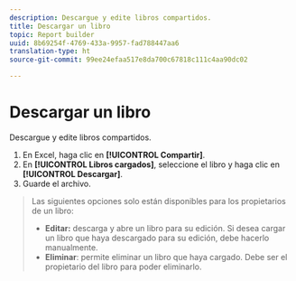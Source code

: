```yaml
---
description: Descargue y edite libros compartidos.
title: Descargar un libro
topic: Report builder
uuid: 8b69254f-4769-433a-9957-fad788447aa6
translation-type: ht
source-git-commit: 99ee24efaa517e8da700c67818c111c4aa90dc02

---
```



# Descargar un libro

Descargue y edite libros compartidos.

1. En Excel, haga clic en **[!UICONTROL Compartir]**.
1. En **[!UICONTROL Libros cargados]**, seleccione el libro y haga clic en **[!UICONTROL Descargar]**.
1. Guarde el archivo.
>Las siguientes opciones solo están disponibles para los propietarios de un libro:
>
>* **Editar:** descarga y abre un libro para su edición. Si desea cargar un libro que haya descargado para su edición, debe hacerlo manualmente.
>* **Eliminar**: permite eliminar un libro que haya cargado. Debe ser el propietario del libro para poder eliminarlo.
>


